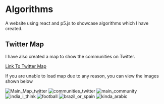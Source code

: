 # Algorithms
A website using react and p5.js to showcase algorithms which I have created.


<h2>Twitter Map</h2>
<p>I have also created a map to show the communities on Twitter.</p>
<a href="https://ogreenwood672.github.io/algorithms/#/twitter/verified/2d">Link To Twitter Map</a>

<p>If you are unable to load map due to any reason, you can view the images shown below</p>

![Main_Map_twitter](https://user-images.githubusercontent.com/22611951/129446431-5d065a61-e637-4fbc-971c-ede69d5bb53a.png)
![communities_twitter](https://user-images.githubusercontent.com/22611951/129446441-221c8916-ffb0-4cad-a8c8-36fb142e820c.png)
![main_community](https://user-images.githubusercontent.com/22611951/129446447-7caa2e9e-06ac-4534-8d9a-5777a6530cca.png)
![india_i_think](https://user-images.githubusercontent.com/22611951/129446451-3f309b4a-0060-4b19-b72b-a85a4f73adb8.png)
![football](https://user-images.githubusercontent.com/22611951/129446453-6fe5d1d9-0984-4ed6-b5ed-91172e00a45d.png)
![brazil_or_spain](https://user-images.githubusercontent.com/22611951/129446458-9a78833f-99f5-4849-8288-272b2929d8ca.png)
![kinda_arabic](https://user-images.githubusercontent.com/22611951/129446461-acd61397-d33a-4a47-961c-1fcdf104ae1a.png)


